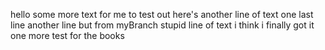 hello
some more text for me to test out
here's another line of text
one last line
another line but from myBranch
stupid line of text
i think i finally got it
one more test for the books
